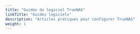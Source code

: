 ```yaml
---
title: "Guides du logiciel TrueNAS"
linkTitle: "Guides logiciels"
description: "Articles pratiques pour configurer TrueNAS"
weight: 1
---
```

